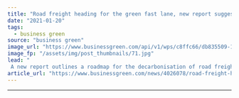 ```yaml
---
title: "Road freight heading for the green fast lane, new report suggests"
date: "2021-01-20"
tags: 
  - business green
source: "business green"
image_url: "https://www.businessgreen.com/api/v1/wps/c8ffc66/db835509-1cac-45a1-9eb4-2fb7d767a7f7/3/Volvo-EV-truck-185x114.jpg"
image_fp: "/assets/img/post_thumbnails/71.jpg"
lead: "
 A new report outlines a roadmap for the decarbonisation of road freight through the “critical” next decade ..."
article_url: "https://www.businessgreen.com/news/4026078/road-freight-heading-green-fast-lane-report-suggests"
---
```


---

